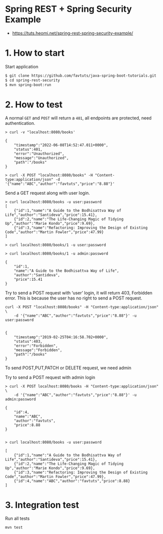 # Spring REST + Spring Security Example
* https://tuts.heomi.net/spring-rest-spring-security-example/

# 1. How to start

Start application
```sh
$ git clone https://github.com/favtuts/java-spring-boot-tutorials.git
$ cd spring-rest-security
$ mvn spring-boot:run
```

# 2. How to test

A normal `GET` and `POST` will return a `401`, all endpoints are protected, need authentication.
```
> curl -v "localhost:8080/books'

{	
	"timestamp":"2022-06-08T14:52:47.011+0000",
	"status":401,
	"error":"Unauthorized",
	"message":"Unauthorized",
	"path":"/books"
}

> curl -X POST "localhost:8080/books" -H "Content-type:application/json" -d '{"name":"ABC","author":"favtuts","price":"8.88"}'
```

Send a GET request along with user login.
```
> curl localhost:8080/books -u user:password
[
	{"id":1,"name":"A Guide to the Bodhisattva Way of Life","author":"Santideva","price":15.41},
	{"id":2,"name":"The Life-Changing Magic of Tidying Up","author":"Marie Kondo","price":9.69},
	{"id":3,"name":"Refactoring: Improving the Design of Existing Code","author":"Martin Fowler","price":47.99}
]

> curl localhost:8080/books/1 -u user:password

> curl localhost:8080/books/1 -u admin:password

{
	"id":1,
	"name":"A Guide to the Bodhisattva Way of Life",
	"author":"Santideva",
	"price":15.41
}
```

Try to send a POST request with ‘user’ login, it will return 403, Forbidden error. This is because the user has no right to send a POST request.

```
curl -X POST "localhost:8080/books" -H "Content-type:application/json" \
	-d '{"name":"ABC","author":"favtuts","price":"8.88"}' -u user:password


{
	"timestamp":"2019-02-25T04:16:58.702+0000",
	"status":403,
	"error":"Forbidden",
	"message":"Forbidden",
	"path":"/books"
}
```

To send POST,PUT,PATCH or DELETE request, we need admin

Try to send a POST request with admin login

```
> curl -X POST localhost:8080/books -H "Content-type:application/json" \
	-d '{"name":"ABC","author":"favtuts","price":"8.88"}' -u admin:password
	
{
	"id":4,
	"name":"ABC",
	"author":"favtuts",
	"price":8.88
}


> curl localhost:8080/books -u user:password

[
	{"id":1,"name":"A Guide to the Bodhisattva Way of Life","author":"Santideva","price":15.41},
	{"id":2,"name":"The Life-Changing Magic of Tidying Up","author":"Marie Kondo","price":9.69},
	{"id":3,"name":"Refactoring: Improving the Design of Existing Code","author":"Martin Fowler","price":47.99},
	{"id":4,"name":"ABC","author":"favtuts","price":8.88}
]
```


# 3. Integration test

Run all tests
```
mvn test
```